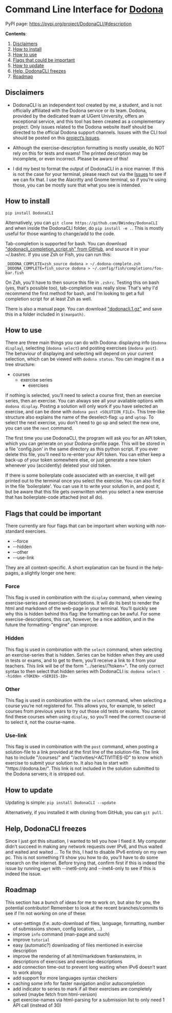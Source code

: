 # Command Line Interface for [Dodona](https://dodona.be)

PyPI page: https://pypi.org/project/DodonaCLI/#description

**Contents**:
1) [Disclaimers](#disclaimers)
2) [How to install](#how-to-install)
3) [How to use](#how-to-use)
4) [Flags that could be important](#flags-that-could-be-important)
5) [How to update](#how-to-update)
6) [Help, DodonaCLI freezes](#help-dodonacli-freezes)
7) [Roadmap](#roadmap)

## Disclaimers

- DodonaCLI is an independent tool created by me, a student, and is not officially affiliated with the Dodona service or its team. Dodona, provided by the dedicated team at UGent University, offers an exceptional service, and this tool has been created as a complementary project. Only issues related to the Dodona website itself should be directed to the official Dodona support channels. Issues with the CLI tool should be posted on this [project’s Issues](https://github.com/BWindey/DodonaCLI/issues).

- Although the exercise-description formatting is mostly useable, do NOT rely on this for tests and exams! The printed description may be incomplete, or even incorrect. Please be aware of this!


- I did my best to format the output of DodonaCLI in a nice manner. If this is not the case for your terminal, please reach out via the [Issues](https://github.com/BWindey/DodonaCLI/issues) to see if we can fix that. I use the Alacritty and Gnome terminal, so if you’re using those, you can be mostly sure that what you see is intended.


## How to install
`pip install DodonaCLI`

Alternatively, you can `git clone https://github.com/BWindey/DodonaCLI` and when inside the DodonaCLI folder,
do `pip install -e .`.
This is mostly useful for those wanting to change/add to the code.

Tab-completion is supported for bash. You can 
download ["dodonacli_completion_script.sh" from GitHub](https://github.com/BWindey/DodonaCLI/blob/master/dodonacli_completion_script.sh),
and source it in your ~/.bashrc. 
If you use Zsh or Fish, you can run this:
```
_DODONA_COMPLETE=zsh_source dodona > ~/.dodona-complete.zsh
_DODONA_COMPLETE=fish_source dodona > ~/.config/fish/completions/foo-bar.fish
```
On Zsh, you'll have to then source this file in `.zshrc`.
Testing this on bash (yes, that's possible too), tab-completion was really slow. 
That's why I'd recommend the first method for bash, 
and I'm looking to get a full completion script for at least Zsh as well.


There is also a manual page. You can download ["dodonacli.1.gz"](https://github.com/BWindey/DodonaCLI/blob/master/man-page/dodonacli.1.gz) and save this in a folder included in `$(manpath)`. 


## How to use
There are three main things you can do with Dodona: displaying info (`dodona display`),
selecting (`dodona select`) and posting exercises (`dodona post`).
The behaviour of displaying and selecting will depend on your current selection,
which can be viewed with `dodona status`.
You can imagine it as a tree structure:
- courses
  - exercise series
    - exercises

If nothing is selected, you’ll need to select a course first, then an exercise series, then an exercise.
You can always see all your available options with `dodona display`.
Posting a solution will only work if you have selected an exercise, and can be done with `dodona post <SOLUTION_FILE>`.
This tree-like structure also explains the name of the deselect-flag: `up` and `uptop`. 
To select the next exercise, you don’t need to go up and select the new one, you can use the `next` command.

The first time you use DodonaCLI, the program will ask you for an API token,
which you can generate on your Dodona-profile page.
This will be stored in a file 'config.json' in the same directory as this python script.
If you ever delete this file, you’ll need to re-enter your API token.
You can either keep a back-up of your token somewhere else,
or just generate a new token whenever you (accidently) deleted your old token.

If there is some boilerplate code associated with an exercise,
it will get printed out to the terminal once you select the exercise.
You can also find it in the file 'boilerplate'.
You can use it to write your solution in, and post it,
but be aware that this file gets overwritten when you select a new exercise that has boilerplate-code attached
(not all do).


## Flags that could be important
There currently are four flags that can be important when working with non-standard exercises. 
- --force
- --hidden
- --other
- --use-link

They are all context-specific. A short explanation can be found in the help-pages, a slightly longer one here:

### Force 
This flag is used in combination with the `display` command, when viewing exercise-series and exercise-descriptions. 
It will do its best to render the html and markdown of the web-page in your terminal. 
You’ll quickly see why this is hidden behind this flag: the formatting can be awful. 
For some exercise-descriptions, this can, however, be a nice addition,
and in the future the formatting-"engine" can improve.


### Hidden 
This flag is used in combination with the `select` command, when selecting an exercise-series that is hidden. 
Series can be hidden when they are used in tests or exams, and to get to them, you’ll receive a link to it from your 
teachers. This link will be of the form ".../series/<SERIES-ID>/?token=<TOKEN>". 
The only correct syntax to then select that hidden series with DodonaCLI is:
    ```dodona select --hidden <TOKEN> <SERIES-ID>```


### Other 
This flag is used in combination with the `select` command, when selecting a course you’re not registered for.
This allows you, for example, to select courses from previous years to try out those old tests or exams.
You cannot find these courses when using `display`,
so you’ll need the correct course-id to select it, not the course-name.

### Use-link
This flag is used in combination with the `post` command,
when posting a solution-file to a link provided at the first line of the solution-file.
The link has to include "/courses/<COURSE-ID>" and "/activities/<ACTIVITIES-ID"
to know which exercise to submit your solution to.
It also has to start with "https:<!-- comment to prevent link from appearing as real link-->//dodona.be/".
This link is not included in the solution submitted to the Dodona servers; it is stripped out.


## How to update
Updating is simple: 
`pip install DodonaCLI --update`

Alternatively, if you installed it with cloning from GitHub, you can `git pull`.


## Help, DodonaCLI freezes
Since I just got this situation, I wanted to tell you how I fixed it.
My computer didn’t succeed in making any network requests over IPv6, and thus waited and waited and waited ...
To fix this, I had to disable IPv6 entirely on my own pc. 
This is not something I’ll show you how to do, you’ll have to do some research on the internet.
Before trying that, confirm first if this is indeed the issue by running `wget` with --inet6-only and --inet4-only 
to see if this is indeed the issue.


## Roadmap
This section has a bunch of ideas for me to work on, but also for you, the potential contributor!
Remember to look at the recent branches/commits to see if I’m not working on one of these:
- user-settings (f.e. auto-download of files, language, formatting, number of submissions shown, config location, ...)
- improve `info` command (man-page and such)
- improve `tutorial`
- easy (automatic?) downloading of files mentioned in exercise description
- improve the rendering of all html/markdown frankensteins, in descriptions of exercises and exercise-descriptions 
- add connection time-out to prevent long waiting when IPv6 doesn’t want to work along
- add support for more languages syntax checkers
- caching some info for faster navigation and/or autocompletion
- add indicator to series to mark if all their exercises are completely solved (maybe fetch from html-version)
- get exercise-names via html-parsing for a submission list to only need 1 API call (instead of 30)
